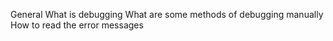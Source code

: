 General
What is debugging
What are some methods of debugging manually
How to read the error messages